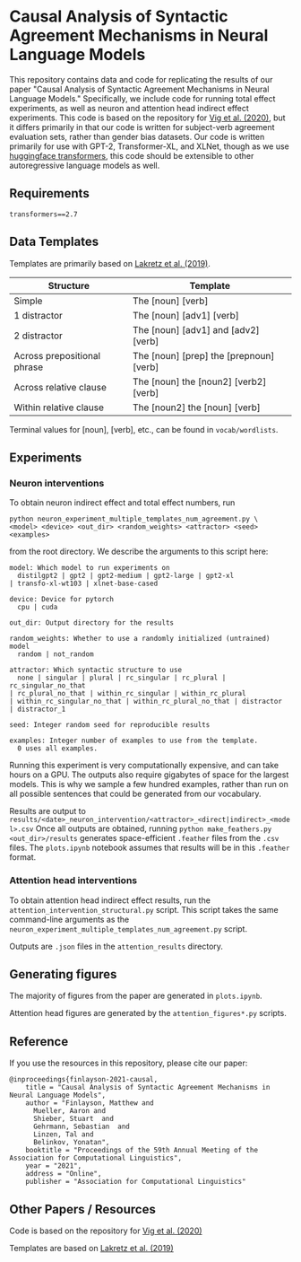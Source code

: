 # Causal Analysis of Syntactic Agreement Mechanisms in Neural Language Models

This repository contains data and code for replicating the results of our paper "Causal Analysis of Syntactic Agreement Mechanisms in Neural Language Models." Specifically, we include code for running total effect experiments, as well as neuron and attention head indirect effect experiments. This code is based on the repository for [Vig et al. (2020)](https://github.com/sebastianGehrmann/CausalMediationAnalysis), but it differs primarily in that our code is written for subject-verb agreement evaluation sets, rather than gender bias datasets. Our code is written primarily for use with GPT-2, Transformer-XL, and XLNet, though as we use [huggingface transformers](https://github.com/huggingface/transformers/), this code should be extensible to other autoregressive language models as well.

## Requirements

`transformers==2.7`

## Data Templates

Templates are primarily based on [Lakretz et al. (2019)](https://github.com/FAIRNS/Number_and_syntax_units_in_LSTM_LMs).

| Structure | Template |
| --- | --- |
| Simple | The [noun] [verb] |
| 1 distractor | The [noun] [adv1] [verb] |
| 2 distractor | The [noun] [adv1] and [adv2] [verb] | 
| Across prepositional phrase | The [noun] [prep] the [prepnoun] [verb] |
| Across relative clause | The [noun] the [noun2] [verb2] [verb] | 
| Within relative clause | The [noun2] the [noun] [verb] |

Terminal values for [noun], [verb], etc., can be found in `vocab/wordlists`.

## Experiments

### Neuron interventions

To obtain neuron indirect effect and total effect numbers, run 
```
python neuron_experiment_multiple_templates_num_agreement.py \
<model> <device> <out_dir> <random_weights> <attractor> <seed> <examples>
```
from the root directory. We describe the arguments to this script here:

```
model: Which model to run experiments on
  distilgpt2 | gpt2 | gpt2-medium | gpt2-large | gpt2-xl 
| transfo-xl-wt103 | xlnet-base-cased

device: Device for pytorch
  cpu | cuda 

out_dir: Output directory for the results

random_weights: Whether to use a randomly initialized (untrained) model 
  random | not_random 

attractor: Which syntactic structure to use
  none | singular | plural | rc_singular | rc_plural | rc_singular_no_that
| rc_plural_no_that | within_rc_singular | within_rc_plural   
| within_rc_singular_no_that | within_rc_plural_no_that | distractor 
| distractor_1

seed: Integer random seed for reproducible results

examples: Integer number of examples to use from the template. 
  0 uses all examples.
```

Running this experiment is very computationally expensive, and can take hours on a GPU. The outputs also require gigabytes of space for the largest models. This is why we sample a few hundred examples, rather than run on all possible sentences that could be generated from our vocabulary.

Results are output to `results/<date>_neuron_intervention/<attractor>_<direct|indirect>_<model>.csv`
Once all outputs are obtained, running `python make_feathers.py <out_dir>/results` generates space-efficient `.feather` files from the `.csv` files. The `plots.ipynb` notebook assumes that results will be in this `.feather` format.

### Attention head interventions

To obtain attention head indirect effect results, run the `attention_intervention_structural.py` script. This script takes the same command-line arguments as the `neuron_experiment_multiple_templates_num_agreement.py` script.

Outputs are `.json` files in the `attention_results` directory.

## Generating figures

The majority of figures from the paper are generated in `plots.ipynb`.

Attention head figures are generated by the `attention_figures*.py` scripts.

## Reference

If you use the resources in this repository, please cite our paper:

```
@inproceedings{finlayson-2021-causal,
    title = "Causal Analysis of Syntactic Agreement Mechanisms in Neural Language Models",
    author = "Finlayson, Matthew and
      Mueller, Aaron and
      Shieber, Stuart  and
      Gehrmann, Sebastian  and
      Linzen, Tal and
	  Belinkov, Yonatan",
    booktitle = "Proceedings of the 59th Annual Meeting of the Association for Computational Linguistics",
    year = "2021",
    address = "Online",
    publisher = "Association for Computational Linguistics"
```

## Other Papers / Resources

Code is based on the repository for [Vig et al. (2020)](https://github.com/sebastianGehrmann/CausalMediationAnalysis)

Templates are based on [Lakretz et al. (2019)](https://github.com/FAIRNS/Number_and_syntax_units_in_LSTM_LMs) 

